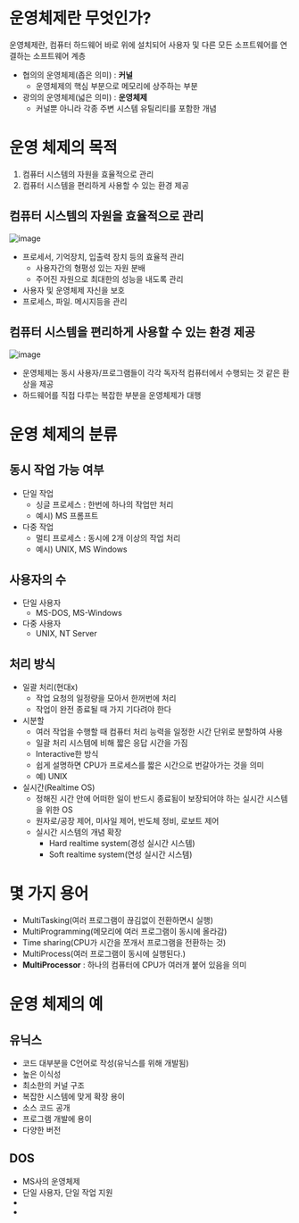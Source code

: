 # 운영체제란 무엇인가?  
운영체제란, 컴퓨터 하드웨어 바로 위에 설치되어 사용자 및 다른 모든 소프트웨어를 연결하는 소프트웨어 계층   

* 협의의 운영체제(좁은 의미) : **커널**     
    * 운영체제의 핵심 부분으로 메모리에 상주하는 부분 
* 광의의 운영체제(넓은 의미) : **운영체제**    
    * 커널뿐 아니라 각종 주변 시스템 유틸리티를 포함한 개념  
 
# 운영 체제의 목적 
 
1. 컴퓨터 시스템의 자원을 효율적으로 관리    
2. 컴퓨터 시스템을 편리하게 사용할 수 있는 환경 제공      
   
## 컴퓨터 시스템의 자원을 효율적으로 관리  

![image](https://user-images.githubusercontent.com/50267433/140609395-6507975a-5b69-4554-a1ee-d53904bc3a04.png)

* 프로세서, 기억장치, 입출력 장치 등의 효율적 관리 
    * 사용자간의 형평성 있는 자원 분배
    * 주어진 자원으로 최대한의 성능을 내도록 관리 
* 사용자 및 운영체제 자신을 보호 
* 프로세스, 파일. 메시지등을 관리 

## 컴퓨터 시스템을 편리하게 사용할 수 있는 환경 제공 

![image](https://user-images.githubusercontent.com/50267433/140609410-65c5dfc4-1049-4359-9a3b-c0e0d44ac11d.png)

* 운영체제는 동시 사용자/프로그램들이 각각 독자적 컴퓨터에서 수행되는 것 같은 환상을 제공     
* 하드웨어를 직접 다루는 복잡한 부분을 운영체제가 대행     

# 운영 체제의 분류 
## 동시 작업 가능 여부

* 단일 작업
    * 싱글 프로세스 : 한번에 하나의 작업만 처리  
    * 예시) MS 프롬프트
* 다중 작업 
    * 멀티 프로세스 : 동시에 2개 이상의 작업 처리 
    * 예시) UNIX, MS Windows 
## 사용자의 수

* 단일 사용자 
    * MS-DOS, MS-Windows
* 다중 사용자
    * UNIX, NT Server   
## 처리 방식 

* 일괄 처리(현대x) 
    * 작업 요청의 일정량을 모아서 한꺼번에 처리 
    * 작업이 완전 종료될 때 가지 기다려야 한다 
* 시분할
    * 여러 작업을 수행할 때 컴퓨터 처리 능력을 일정한 시간 단위로 분할하여 사용 
    * 일괄 처리 시스템에 비해 짧은 응답 시간을 가짐 
    * Interactive한 방식  
    * 쉽게 설명하면 CPU가 프로세스를 짧은 시간으로 번갈아가는 것을 의미 
    * 예) UNIX 
* 실시간(Realtime OS)
    * 정해진 시간 안에 어떠한 일이 반드시 종료됨이 보장되어야 하는 실시간 시스템을 위한 OS
    * 원자로/공장 제어, 미사일 제어, 반도체 정비, 로보트 제어 
    * 실시간 시스템의 개념 확장 
        * Hard realtime system(경성 실시간 시스템)
        * Soft realtime system(연성 실시간 시스템) 

# 몇 가지 용어 

* MultiTasking(여러 프로그램이 끊김없이 전환하면시 실행)
* MultiProgramming(메모리에 여러 프로그램이 동시에 올라감) 
* Time sharing(CPU가 시간을 쪼개서 프로그램을 전환하는 것)  
* MultiProcess(여러 프로그램이 동시에 실행된다.)
* **MultiProcessor** : 하나의 컴퓨터에 CPU가 여러개 붙어 있음을 의미 

# 운영 체제의 예 
## 유닉스
* 코드 대부분을 C언어로 작성(유닉스를 위해 개발됨)   
* 높은 이식성 
* 최소한의 커널 구조 
* 복잡한 시스템에 맞게 확장 용이 
* 소스 코드 공개 
* 프로그램 개발에 용이 
* 다양한 버전 

## DOS
* MS사의 운영체제 
* 단일 사용자, 단일 작업 지원 
*
*
